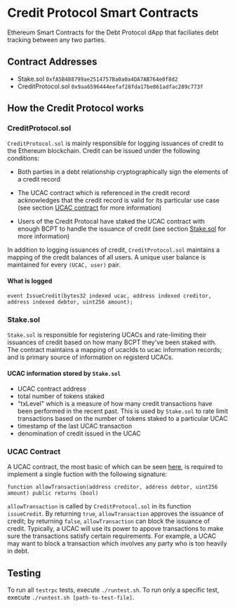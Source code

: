 # Credit Protocol Smart Contracts

Ethereum Smart Contracts for the Debt Protocol dApp that faciliates debt
tracking between any two parties.

## Contract Addresses
* Stake.sol ```0xfA5B488799ae2514757Ba0a0a4DA7AB764e0f8d2```
* CreditProtocol.sol ```0x9aa6596444eefaf28fda17be861adfac289c773f```

## How the Credit Protocol works

### CreditProtocol.sol

`CreditProtocol.sol` is mainly responsible for logging issuances of credit to
the Ethereum blockchain. Credit can be issued under the following conditions:

- Both parties in a debt relationship cryptographically sign the elements of
a credit record

- The UCAC contract which is referenced in the credit record acknowledges that
the credit record is valid for its particular use case (see section
[UCAC contract](#ucac-contract) for more information)

- Users of the Credit Protocal have staked the UCAC contract with enough BCPT
to handle the issuance of credit (see section [Stake.sol](#stakesol) for more information)

In addition to logging issuances of credit, `CreditProtocol.sol` maintains
a mapping of the credit balances of all users. A unique user balance is
maintained for every `(UCAC, user)` pair.

#### What is logged

```
event IssueCredit(bytes32 indexed ucac, address indexed creditor, address indexed debtor, uint256 amount);
```

### Stake.sol

`Stake.sol` is responsible for registering UCACs and rate-limiting their
issuances of credit based on how many BCPT they've been staked with. The
contract maintains a mapping of ucacIds to ucac information records; and is
primary source of information on registerd UCACs.

#### UCAC information stored by `Stake.sol`

- UCAC contract address
- total number of tokens staked
- "txLevel" which is a measure of how many credit transactions have been
performed in the recent past. This is used by `Stake.sol` to rate limit
transactions based on the number of tokens staked to a particular UCAC
- timestamp of the last UCAC transaction
- denomination of credit issued in the UCAC

### UCAC Contract

A UCAC contract, the most basic of which can be seen
[here](contracts/BasicUCAC.sol), is required to implement a single fuction with
the following signature:

```
function allowTransaction(address creditor, address debtor, uint256 amount) public returns (bool)
```

`allowTransaction` is called by `CreditProtocol.sol` in its function `issueCredit`.
By returning `true`, `allowTransaction` approves the issuance of credit; by
returning `false`, `allowTransaction` can block the issuance of credit.
Typically, a UCAC will use its power to appove transactions to make sure the
transactions satisfy certain requirements. For example, a UCAC may want to
block a transaction which involves any party who is too heavily in debt.

## Testing

To run all `testrpc` tests, execute `./runtest.sh`. To run only a specific
test, execute `./runtest.sh [path-to-test-file]`.
